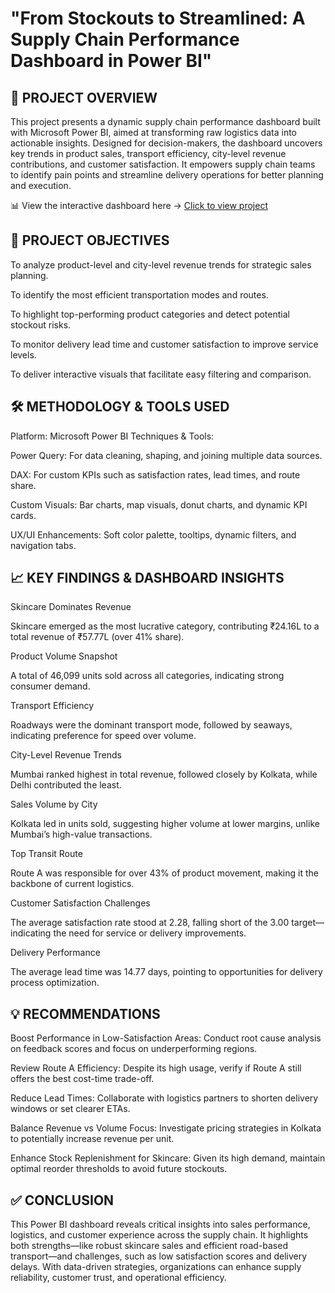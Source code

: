 # "From Stockouts to Streamlined: A Supply Chain Performance Dashboard in Power BI"

## 🚚 PROJECT OVERVIEW
This project presents a dynamic supply chain performance dashboard built with Microsoft Power BI, aimed at transforming raw logistics data into actionable insights. Designed for decision-makers, the dashboard uncovers key trends in product sales, transport efficiency, city-level revenue contributions, and customer satisfaction. It empowers supply chain teams to identify pain points and streamline delivery operations for better planning and execution.

📊 View the interactive dashboard here → [Click to view project](https://app.powerbi.com/view?r=eyJrIjoiMDBhZmYzMTQtMmE5Ni00N2RlLWJkOTYtZGY3YmIwZDdmZTVhIiwidCI6ImE2M2JiMWE5LTQ4YzItNDQ4Yi04NjkzLTMzMTdiMDBjYTdmYiIsImMiOjEwfQ%3D%3D) 

## 🎯 PROJECT OBJECTIVES
To analyze product-level and city-level revenue trends for strategic sales planning.

To identify the most efficient transportation modes and routes.

To highlight top-performing product categories and detect potential stockout risks.

To monitor delivery lead time and customer satisfaction to improve service levels.

To deliver interactive visuals that facilitate easy filtering and comparison.

## 🛠️ METHODOLOGY & TOOLS USED
Platform: Microsoft Power BI
Techniques & Tools:

Power Query: For data cleaning, shaping, and joining multiple data sources.

DAX: For custom KPIs such as satisfaction rates, lead times, and route share.

Custom Visuals: Bar charts, map visuals, donut charts, and dynamic KPI cards.

UX/UI Enhancements: Soft color palette, tooltips, dynamic filters, and navigation tabs.

## 📈 KEY FINDINGS & DASHBOARD INSIGHTS
Skincare Dominates Revenue

Skincare emerged as the most lucrative category, contributing ₹24.16L to a total revenue of ₹57.77L (over 41% share).

Product Volume Snapshot

A total of 46,099 units sold across all categories, indicating strong consumer demand.

Transport Efficiency

Roadways were the dominant transport mode, followed by seaways, indicating preference for speed over volume.

City-Level Revenue Trends

Mumbai ranked highest in total revenue, followed closely by Kolkata, while Delhi contributed the least.

Sales Volume by City

Kolkata led in units sold, suggesting higher volume at lower margins, unlike Mumbai’s high-value transactions.

Top Transit Route

Route A was responsible for over 43% of product movement, making it the backbone of current logistics.

Customer Satisfaction Challenges

The average satisfaction rate stood at 2.28, falling short of the 3.00 target—indicating the need for service or delivery improvements.

Delivery Performance

The average lead time was 14.77 days, pointing to opportunities for delivery process optimization.

## 💡 RECOMMENDATIONS
Boost Performance in Low-Satisfaction Areas: Conduct root cause analysis on feedback scores and focus on underperforming regions.

Review Route A Efficiency: Despite its high usage, verify if Route A still offers the best cost-time trade-off.

Reduce Lead Times: Collaborate with logistics partners to shorten delivery windows or set clearer ETAs.

Balance Revenue vs Volume Focus: Investigate pricing strategies in Kolkata to potentially increase revenue per unit.

Enhance Stock Replenishment for Skincare: Given its high demand, maintain optimal reorder thresholds to avoid future stockouts.

## ✅ CONCLUSION
This Power BI dashboard reveals critical insights into sales performance, logistics, and customer experience across the supply chain. It highlights both strengths—like robust skincare sales and efficient road-based transport—and challenges, such as low satisfaction scores and delivery delays. With data-driven strategies, organizations can enhance supply reliability, customer trust, and operational efficiency.
